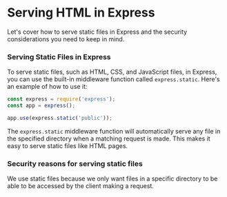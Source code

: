 # Serving HTML in Express

Let's cover how to serve static files in Express and the security considerations you need to keep in mind.

### Serving Static Files in Express

To serve static files, such as HTML, CSS, and JavaScript files, in Express, you can use the built-in middleware function called `express.static`. Here's an example of how to use it:

```javascript
const express = require('express');
const app = express();

app.use(express.static('public'));
```

The `express.static` middleware function will automatically serve any file in the specified directory when a matching request is made. This makes it easy to serve static files like HTML pages.

### Security reasons for serving static files

We use static files because we only want files in a specific directory to be able to be accessed by the client making a request.